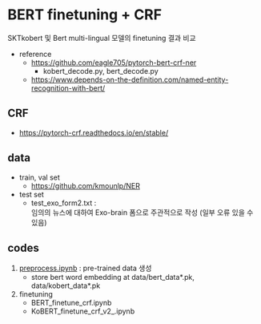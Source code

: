 # BERT finetuning + CRF
SKTkobert 및 Bert multi-lingual 모델의 finetuning 결과 비교
* reference
    * https://github.com/eagle705/pytorch-bert-crf-ner  
        * kobert_decode.py, bert_decode.py
    * https://www.depends-on-the-definition.com/named-entity-recognition-with-bert/

## CRF 
* https://pytorch-crf.readthedocs.io/en/stable/

## data
* train, val set
    * https://github.com/kmounlp/NER 
* test set
    * test_exo_form2.txt :  
    임의의 뉴스에 대하여 Exo-brain 폼으로 주관적으로 작성 (일부 오류 있을 수 있음)
    
## codes
1. [preprocess.ipynb](./preprocess.ipynb) : pre-trained data 생성
    * store bert word embedding at data/bert_data*.pk, data/kobert_data*.pk
2. finetuning
    * BERT_finetune_crf.ipynb
    * KoBERT_finetune_crf_v2_.ipynb